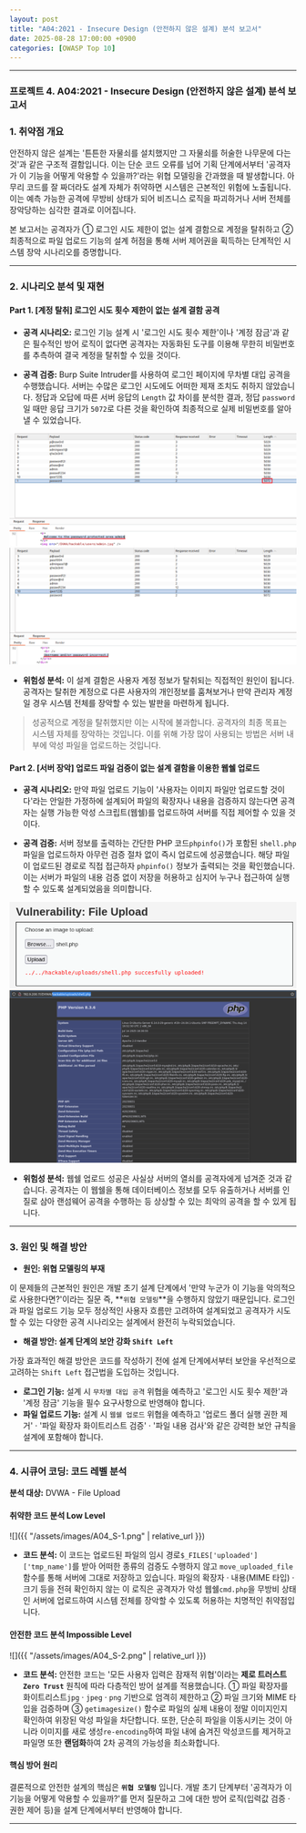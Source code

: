 ```yaml
---
layout: post
title: "A04:2021 - Insecure Design (안전하지 않은 설계) 분석 보고서"
date: 2025-08-28 17:00:00 +0900
categories: [OWASP Top 10]
---
```

---

### **프로젝트 4. A04:2021 - Insecure Design (안전하지 않은 설계) 분석 보고서**

### 1. 취약점 개요

   안전하지 않은 설계는 '튼튼한 자물쇠를 설치했지만 그 자물쇠를 허술한 나무문에 다는 것'과 같은 구조적 결함입니다. 이는 단순 코드 오류를 넘어 기획 단계에서부터 '공격자가 이 기능을 어떻게 악용할 수 있을까?'라는 위협 모델링을 간과했을 때 발생합니다. 아무리 코드를 잘 짜더라도 설계 자체가 취약하면 시스템은 근본적인 위험에 노출됩니다. 이는 예측 가능한 공격에 무방비 상태가 되어 비즈니스 로직을 파괴하거나 서버 전체를 장악당하는 심각한 결과로 이어집니다.

   본 보고서는 공격자가 ① 로그인 시도 제한이 없는 설계 결함으로 계정을 탈취하고 ② 최종적으로 파일 업로드 기능의 설계 허점을 통해 서버 제어권을 획득하는 단계적인 시스템 장악 시나리오를 증명합니다.


---

### 2. 시나리오 분석 및 재현

#### Part 1. [계정 탈취] 로그인 시도 횟수 제한이 없는 설계 결함 공격

*   **공격 시나리오:**
   로그인 기능 설계 시 '로그인 시도 횟수 제한'이나 '계정 잠금'과 같은 필수적인 방어 로직이 없다면 공격자는 자동화된 도구를 이용해 무한히 비밀번호를 추측하여 결국 계정을 탈취할 수 있을 것이다.

*   **공격 검증:**
   Burp Suite Intruder를 사용하여 로그인 페이지에 무차별 대입 공격을 수행했습니다. 서버는 수많은 로그인 시도에도 어떠한 제재 조치도 취하지 않았습니다. 정답과 오답에 따른 서버 응답의 `Length` 값 차이를 분석한 결과, 정답 `password`일 때만 응답 크기가 `5072`로 다른 것을 확인하여 최종적으로 실제 비밀번호를 알아낼 수 있었습니다.

   ![Welcome](/assets/images/A04_P1-1.png)
   ![incorrect](/assets/images/A04_P1-2.png)


*   **위험성 분석:**
   이 설계 결함은 사용자 계정 정보가 탈취되는 직접적인 원인이 됩니다. 공격자는 탈취한 계정으로 다른 사용자의 개인정보를 훔쳐보거나 만약 관리자 계정일 경우 시스템 전체를 장악할 수 있는 발판을 마련하게 됩니다.

>  성공적으로 계정을 탈취했지만 이는 시작에 불과합니다. 공격자의 최종 목표는 시스템 자체를 장악하는 것입니다. 이를 위해 가장 많이 사용되는 방법은 서버 내부에 악성 파일을 업로드하는 것입니다.

#### Part 2. [서버 장악] 업로드 파일 검증이 없는 설계 결함을 이용한 웹쉘 업로드

*   **공격 시나리오:**
   만약 파일 업로드 기능이 '사용자는 이미지 파일만 업로드할 것이다'라는 안일한 가정하에 설계되어 파일의 확장자나 내용을 검증하지 않는다면 공격자는 실행 가능한 악성 스크립트(웹쉘)를 업로드하여 서버를 직접 제어할 수 있을 것이다.

*   **공격 검증:**
   서버 정보를 출력하는 간단한 PHP 코드`phpinfo()`가 포함된 `shell.php` 파일을 업로드하자 아무런 검증 절차 없이 즉시 업로드에 성공했습니다. 해당 파일이 업로드된 경로로 직접 접근하자 `phpinfo()` 정보가 출력되는 것을 확인했습니다. 이는 서버가 파일의 내용 검증 없이 저장을 허용하고 심지어 누구나 접근하여 실행할 수 있도록 설계되었음을 의미합니다.

   ![upload](/assets/images/A04_P3-1.png)
   ![phpinfo](/assets/images/A04_P3-2.png)

*   **위험성 분석:**
   웹쉘 업로드 성공은 사실상 서버의 열쇠를 공격자에게 넘겨준 것과 같습니다. 공격자는 이 웹쉘을 통해 데이터베이스 정보를 모두 유출하거나 서버를 인질로 삼아 랜섬웨어 공격을 수행하는 등 상상할 수 있는 최악의 공격을 할 수 있게 됩니다.

---

### 3. 원인 및 해결 방안

*   **원인: 위협 모델링의 부재**

   이 문제들의 근본적인 원인은 개발 초기 설계 단계에서 '만약 누군가 이 기능을 악의적으로 사용한다면?'이라는 질문 즉, **`위협 모델링`**을 수행하지 않았기 때문입니다. 로그인과 파일 업로드 기능 모두 정상적인 사용자 흐름만 고려하여 설계되었고 공격자가 시도할 수 있는 다양한 공격 시나리오는 설계에서 완전히 누락되었습니다.

*   **해결 방안: 설계 단계의 보안 강화 `Shift Left`**

   가장 효과적인 해결 방안은 코드를 작성하기 전에 설계 단계에서부터 보안을 우선적으로 고려하는 
   `Shift Left` 접근법을 도입하는 것입니다.
   *   **로그인 기능:** 설계 시 `무차별 대입 공격` 위협을 예측하고 '로그인 시도 횟수 제한'과 '계정 잠금' 기능을 필수 요구사항으로 반영해야 합니다.
   *   **파일 업로드 기능:** 설계 시 `웹쉘 업로드` 위협을 예측하고 '업로드 폴더 실행 권한 제거' · '파일 확장자 화이트리스트 검증' · '파일 내용 검사'와 같은 강력한 보안 규칙을 설계에 포함해야 합니다.

---

### 4. 시큐어 코딩: 코드 레벨 분석

**분석 대상:** DVWA - File Upload

#### 취약한 코드 분석 Low Level

   ![]({{ "/assets/images/A04_S-1.png" | relative_url }})

   *   **코드 분석:** 이 코드는 업로드된 파일의 임시 경로`$_FILES['uploaded']['tmp_name']`를 받아 어떠한 종류의 검증도 수행하지 않고 `move_uploaded_file` 함수를 통해 서버에 그대로 저장하고 있습니다. 파일의 확장자 · 내용(MIME 타입) · 크기 등을 전혀 확인하지 않는 이 로직은 공격자가 악성 웹쉘`cmd.php`을 무방비 상태인 서버에 업로드하여 시스템 전체를 장악할 수 있도록 허용하는 치명적인 취약점입니다.

#### 안전한 코드 분석 Impossible Level

   ![]({{ "/assets/images/A04_S-2.png" | relative_url }})  

   *   **코드 분석:** 안전한 코드는 '모든 사용자 입력은 잠재적 위협'이라는 **제로 트러스트`Zero Trust`** 원칙에 따라 다층적인 방어 설계를 적용했습니다. ① 파일 확장자를 화이트리스트`jpg` · `jpeg` · `png` 기반으로 엄격히 제한하고 ② 파일 크기와 MIME 타입을 검증하며 ③ `getimagesize()` 함수로 파일의 실제 내용이 정말 이미지인지 확인하여 위장된 악성 파일을 차단합니다. 또한, 단순히 파일을 이동시키는 것이 아니라 이미지를 새로 생성`re-encoding`하여 파일 내에 숨겨진 악성코드를 제거하고 파일명 또한 **랜덤화**하여 2차 공격의 가능성을 최소화합니다.

#### 핵심 방어 원리

   결론적으로 안전한 설계의 핵심은 **`위협 모델링`** 입니다. 개발 초기 단계부터 '공격자가 이 기능을 어떻게 악용할 수 있을까?'를 먼저 질문하고 그에 대한 방어 로직(입력값 검증 · 권한 제어 등)을 설계 단계에서부터 반영해야 합니다.

<hr class="short-rule">

